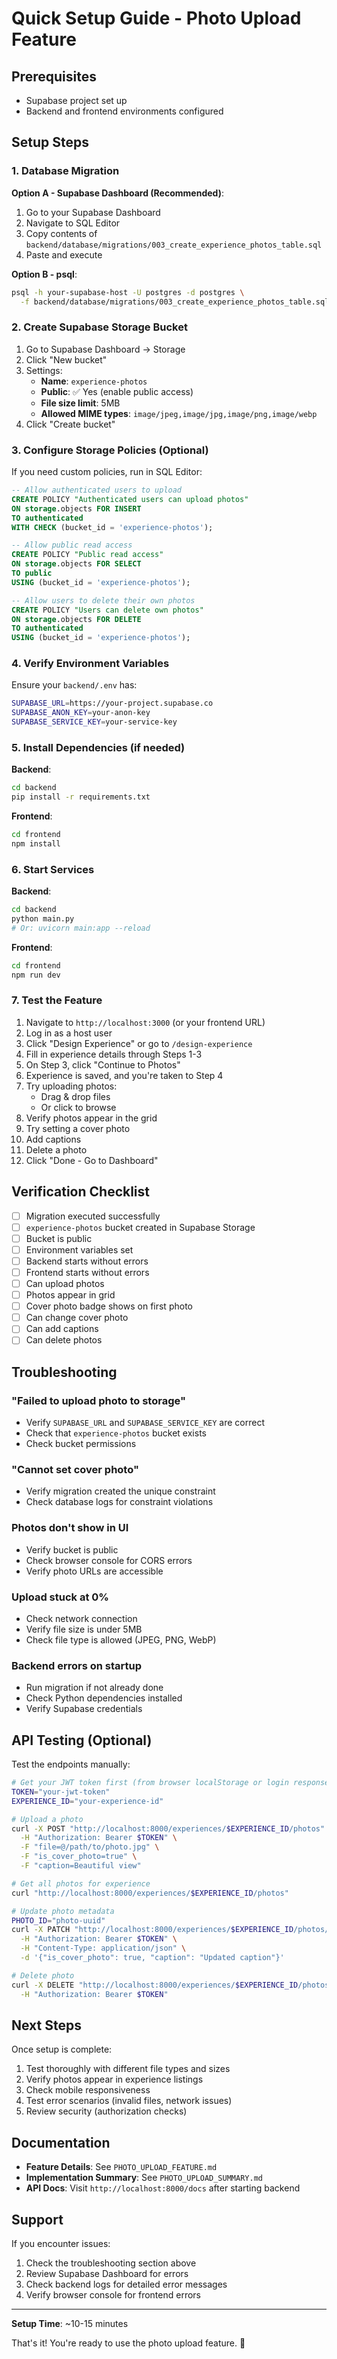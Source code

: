 # Quick Setup Guide - Photo Upload Feature

## Prerequisites
- Supabase project set up
- Backend and frontend environments configured

## Setup Steps

### 1. Database Migration

**Option A - Supabase Dashboard (Recommended)**:
1. Go to your Supabase Dashboard
2. Navigate to SQL Editor
3. Copy contents of `backend/database/migrations/003_create_experience_photos_table.sql`
4. Paste and execute

**Option B - psql**:
```bash
psql -h your-supabase-host -U postgres -d postgres \
  -f backend/database/migrations/003_create_experience_photos_table.sql
```

### 2. Create Supabase Storage Bucket

1. Go to Supabase Dashboard → Storage
2. Click "New bucket"
3. Settings:
   - **Name**: `experience-photos`
   - **Public**: ✅ Yes (enable public access)
   - **File size limit**: 5MB
   - **Allowed MIME types**: `image/jpeg,image/jpg,image/png,image/webp`
4. Click "Create bucket"

### 3. Configure Storage Policies (Optional)

If you need custom policies, run in SQL Editor:

```sql
-- Allow authenticated users to upload
CREATE POLICY "Authenticated users can upload photos"
ON storage.objects FOR INSERT
TO authenticated
WITH CHECK (bucket_id = 'experience-photos');

-- Allow public read access
CREATE POLICY "Public read access"
ON storage.objects FOR SELECT
TO public
USING (bucket_id = 'experience-photos');

-- Allow users to delete their own photos
CREATE POLICY "Users can delete own photos"
ON storage.objects FOR DELETE
TO authenticated
USING (bucket_id = 'experience-photos');
```

### 4. Verify Environment Variables

Ensure your `backend/.env` has:
```bash
SUPABASE_URL=https://your-project.supabase.co
SUPABASE_ANON_KEY=your-anon-key
SUPABASE_SERVICE_KEY=your-service-key
```

### 5. Install Dependencies (if needed)

**Backend**:
```bash
cd backend
pip install -r requirements.txt
```

**Frontend**:
```bash
cd frontend
npm install
```

### 6. Start Services

**Backend**:
```bash
cd backend
python main.py
# Or: uvicorn main:app --reload
```

**Frontend**:
```bash
cd frontend
npm run dev
```

### 7. Test the Feature

1. Navigate to `http://localhost:3000` (or your frontend URL)
2. Log in as a host user
3. Click "Design Experience" or go to `/design-experience`
4. Fill in experience details through Steps 1-3
5. On Step 3, click "Continue to Photos"
6. Experience is saved, and you're taken to Step 4
7. Try uploading photos:
   - Drag & drop files
   - Or click to browse
8. Verify photos appear in the grid
9. Try setting a cover photo
10. Add captions
11. Delete a photo
12. Click "Done - Go to Dashboard"

## Verification Checklist

- [ ] Migration executed successfully
- [ ] `experience-photos` bucket created in Supabase Storage
- [ ] Bucket is public
- [ ] Environment variables set
- [ ] Backend starts without errors
- [ ] Frontend starts without errors
- [ ] Can upload photos
- [ ] Photos appear in grid
- [ ] Cover photo badge shows on first photo
- [ ] Can change cover photo
- [ ] Can add captions
- [ ] Can delete photos

## Troubleshooting

### "Failed to upload photo to storage"
- Verify `SUPABASE_URL` and `SUPABASE_SERVICE_KEY` are correct
- Check that `experience-photos` bucket exists
- Check bucket permissions

### "Cannot set cover photo"
- Verify migration created the unique constraint
- Check database logs for constraint violations

### Photos don't show in UI
- Verify bucket is public
- Check browser console for CORS errors
- Verify photo URLs are accessible

### Upload stuck at 0%
- Check network connection
- Verify file size is under 5MB
- Check file type is allowed (JPEG, PNG, WebP)

### Backend errors on startup
- Run migration if not already done
- Check Python dependencies installed
- Verify Supabase credentials

## API Testing (Optional)

Test the endpoints manually:

```bash
# Get your JWT token first (from browser localStorage or login response)
TOKEN="your-jwt-token"
EXPERIENCE_ID="your-experience-id"

# Upload a photo
curl -X POST "http://localhost:8000/experiences/$EXPERIENCE_ID/photos" \
  -H "Authorization: Bearer $TOKEN" \
  -F "file=@/path/to/photo.jpg" \
  -F "is_cover_photo=true" \
  -F "caption=Beautiful view"

# Get all photos for experience
curl "http://localhost:8000/experiences/$EXPERIENCE_ID/photos"

# Update photo metadata
PHOTO_ID="photo-uuid"
curl -X PATCH "http://localhost:8000/experiences/$EXPERIENCE_ID/photos/$PHOTO_ID" \
  -H "Authorization: Bearer $TOKEN" \
  -H "Content-Type: application/json" \
  -d '{"is_cover_photo": true, "caption": "Updated caption"}'

# Delete photo
curl -X DELETE "http://localhost:8000/experiences/$EXPERIENCE_ID/photos/$PHOTO_ID" \
  -H "Authorization: Bearer $TOKEN"
```

## Next Steps

Once setup is complete:
1. Test thoroughly with different file types and sizes
2. Verify photos appear in experience listings
3. Check mobile responsiveness
4. Test error scenarios (invalid files, network issues)
5. Review security (authorization checks)

## Documentation

- **Feature Details**: See `PHOTO_UPLOAD_FEATURE.md`
- **Implementation Summary**: See `PHOTO_UPLOAD_SUMMARY.md`
- **API Docs**: Visit `http://localhost:8000/docs` after starting backend

## Support

If you encounter issues:
1. Check the troubleshooting section above
2. Review Supabase Dashboard for errors
3. Check backend logs for detailed error messages
4. Verify browser console for frontend errors

---

**Setup Time**: ~10-15 minutes

That's it! You're ready to use the photo upload feature. 🎉

